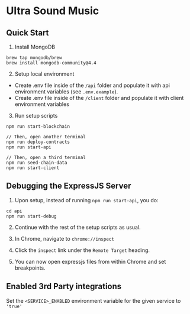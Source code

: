 # Ultra Sound Music

## Quick Start

1. Install MongoDB

```
brew tap mongodb/brew
brew install mongodb-community@4.4
```

2. Setup local environment
  * Create .env file inside of the `/api` folder and populate it with api environment variables (see `.env.example`).
  * Create .env file inside of the `/client` folder and populate it with client environment variables

3. Run setup scripts
```
npm run start-blockchain

// Then, open another terminal
npm run deploy-contracts
npm run start-api

// Then, open a third terminal
npm run seed-chain-data
npm run start-client
```

## Debugging the ExpressJS Server

1. Upon setup, instead of running `npm run start-api`, you do:
```
cd api
npm run start-debug
```

2. Continue with the rest of the setup scripts as usual.

3. In Chrome, navigate to `chrome://inspect`

4. Click the `inspect` link under the `Remote Target` heading.

5. You can now open expressjs files from within Chrome and set breakpoints.

## Enabled 3rd Party integrations

Set the `<SERVICE>_ENABLED` environment variable for the given service to `'true'`
